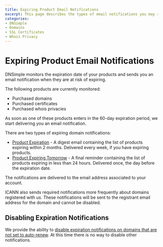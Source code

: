 ```yaml
---
title: Expiring Product Email Notifications
excerpt: This page describes the types of email notifications you may receive about expring items purchased through DNSimple.
categories:
- DNSimple
- Domains
- SSL Certificates
- Whois Privacy
---
```


# Expiring Product Email Notifications

DNSimple monitors the expiration date of your products and sends you an email notification when they are at risk of expiring.

The following products are currently monitored:

- Purchased domains
- Purchased certificates
- Purchased whois privacies

As soon as one of these products enters in the 60-day expiration period, we start delivering you an email notification.

There are two types of expiring domain notifications:

- [Product Expiration](/articles/product-expiration-notification) - A digest email containing the list of products expiring within 2 months. Delivered every week, if you have expiring products.
- [Product Expiring Tomorrow](/articles/product-expiring-tomorrow-notification) - A final reminder containing the list of products expiring in less than 24 hours. Delivered once, the day before the expiration date.

The notifications are delivered to the email address associated to your account.

<note>
ICANN also sends required notifications more frequently about domains registered with us. These notifications will be sent to the registrant email address for the domain and cannot be disabled.
</note>

## Disabling Expiration Notifications

We provide the ability to [disable expiration notifications on domains that are not set to auto-renew](/articles/disabling-expiration-notifications). At this time there is no way to disable other notifications.

